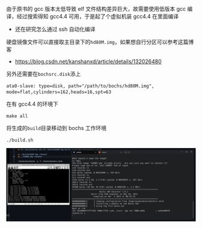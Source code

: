 由于原书的 gcc 版本太低导致 elf 文件结构差异巨大，故需要使用低版本 gcc 编译，经过搜索得知 gcc4.4 可用，于是起了个虚拟机装 gcc4.4 在里面编译
- 还在研究怎么通过 ssh 自动化编译

硬盘镜像文件可以直接取主目录下的`hd80M.img`，如果想自行分区可以参考这篇博客
- https://blog.csdn.net/kanshanxd/article/details/132026480

另外还需要在`bochsrc.disk`添上
```
ata0-slave: type=disk, path="/path/to/bochs/hd80M.img", mode=flat,cylinders=162,heads=16,spt=63
```

在有 gcc4.4 的环境下
```shell
make all
```
将生成的`build`目录移动到 bochs 工作环境

```shell
./build.sh
```
![result](./img/result.png)